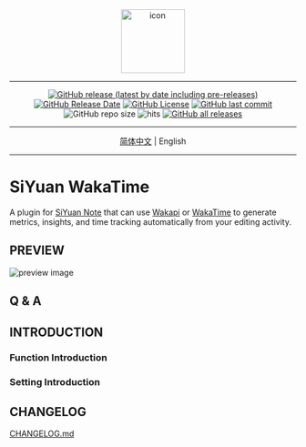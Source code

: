 <div align="center">
<img alt="icon" src="https://cdn.jsdelivr.net/gh/Zuoqiu-Yingyi/siyuan-plugin-wakatime/public/icon.png" style="width: 8em; height: 8em;">

---
[![GitHub release (latest by date including pre-releases)](https://img.shields.io/github/v/release/Zuoqiu-Yingyi/siyuan-plugin-wakatime?include_prereleases&style=flat-square)](https://github.com/Zuoqiu-Yingyi/siyuan-plugin-wakatime/releases/latest)
[![GitHub Release Date](https://img.shields.io/github/release-date/Zuoqiu-Yingyi/siyuan-plugin-wakatime?style=flat-square)](https://github.com/Zuoqiu-Yingyi/siyuan-plugin-wakatime/releases/latest)
[![GitHub License](https://img.shields.io/github/license/Zuoqiu-Yingyi/siyuan-plugin-wakatime?style=flat-square)](https://github.com/Zuoqiu-Yingyi/siyuan-plugin-wakatime/blob/main/LICENSE)
[![GitHub last commit](https://img.shields.io/github/last-commit/Zuoqiu-Yingyi/siyuan-plugin-wakatime?style=flat-square)](https://github.com/Zuoqiu-Yingyi/siyuan-plugin-wakatime/commits/main)
![GitHub repo size](https://img.shields.io/github/repo-size/Zuoqiu-Yingyi/siyuan-plugin-wakatime?style=flat-square)
![hits](https://hits.b3log.org/Zuoqiu-Yingyi/siyuan-plugin-wakatime.svg)
[![GitHub all releases](https://img.shields.io/github/downloads/Zuoqiu-Yingyi/siyuan-plugin-wakatime/total?style=flat-square)](https://github.com/Zuoqiu-Yingyi/siyuan-plugin-wakatime/releases)

---
[简体中文](./README_zh_CN.md) \| English

---
</div>

# SiYuan WakaTime

A plugin for [SiYuan Note](https://github.com/siyuan-note/siyuan) that can use [Wakapi](https://github.com/muety/wakapi) or [WakaTime](https://wakatime.com/) to generate metrics, insights, and time tracking automatically from your editing activity.

## PREVIEW

![preview image](https://cdn.jsdelivr.net/gh/Zuoqiu-Yingyi/siyuan-plugin-wakatime/public/preview.png)

## Q & A

## INTRODUCTION

### Function Introduction

### Setting Introduction

## CHANGELOG

[CHANGELOG.md](https://github.com/Zuoqiu-Yingyi/siyuan-plugin-wakatime/blob/main/CHANGELOG.md)
